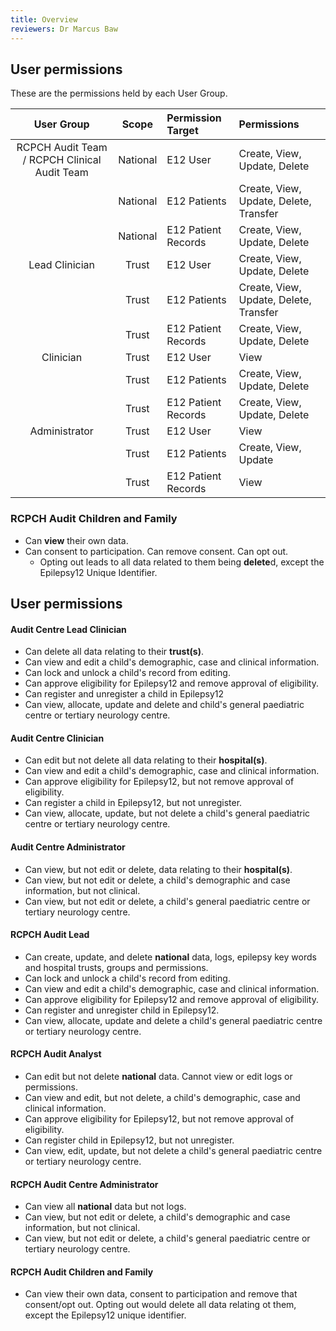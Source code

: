 ```yaml
---
title: Overview
reviewers: Dr Marcus Baw
---
```



## User permissions

These are the permissions held by each User Group.

|         User Group          |    Scope     | Permission Target   | Permissions                            |
| :-------------------------: | :----------: | :------------------ | :------------------------------------- |
|      RCPCH Audit Team / RCPCH Clinical Audit Team       |   National   | E12 User            | Create, View, Update, Delete           |
|                             |   National   | E12 Patients        | Create, View, Update, Delete, Transfer |
|                             |   National   | E12 Patient Records | Create, View, Update, Delete           |
| Lead Clinician |    Trust     | E12 User            | Create, View, Update, Delete           |
|                             |    Trust     | E12 Patients        | Create, View, Update, Delete, Transfer |
|                             |    Trust     | E12 Patient Records | Create, View, Update, Delete           |
|   Clinician    | Trust | E12 User            | View                                   |
|                             | Trust | E12 Patients        | Create, View, Update, Delete           |
|                             | Trust | E12 Patient Records | Create, View, Update, Delete           |
| Administrator  | Trust | E12 User            | View                                   |
|                             | Trust | E12 Patients        | Create, View, Update                   |
|                             | Trust | E12 Patient Records | View                                   |

### RCPCH Audit Children and Family

- Can **view** their own data.
- Can consent to participation. Can remove consent. Can opt out.
  - Opting out leads to all data related to them being **delete**d, except the Epilepsy12 Unique Identifier.
## User permissions

#### Audit Centre Lead Clinician
* Can delete all data relating to their **trust(s)**.
* Can view and edit a child's demographic, case and clinical information.
* Can lock and unlock a child's record from editing.
* Can approve eligibility for Epilepsy12 and remove approval of eligibility.
* Can register and unregister a child in Epilepsy12
* Can view, allocate, update and delete and child's general paediatric centre or tertiary neurology centre.

#### Audit Centre Clinician
* Can edit but not delete all data relating to their **hospital(s)**.
* Can view and edit a child's demographic, case and clinical information.
* Can approve eligibility for Epilepsy12, but not remove approval of eligibility.
* Can register a child in Epilepsy12, but not unregister.
* Can view, allocate, update, but not delete a child's general paediatric centre or tertiary neurology centre.

#### Audit Centre Administrator
* Can view, but not edit or delete, data relating to their **hospital(s)**.
* Can view, but not edit or delete, a child's demographic and case information, but not clinical.
* Can view, but not edit or delete, a child's general paediatric centre or tertiary neurology centre.

#### RCPCH Audit Lead
* Can create, update, and delete **national** data, logs, epilepsy key words and hospital trusts, groups and permissions.
* Can lock and unlock a child's record from editing.
* Can view and edit a child's demographic, case and clinical information.
* Can approve eligibility for Epilepsy12 and remove approval of eligibility.
* Can register and unregister child in Epilepsy12.
* Can view, allocate, update and delete a child's general paediatric centre or tertiary neurology centre.

#### RCPCH Audit Analyst
* Can edit but not delete **national** data. Cannot view or edit logs or permissions.
* Can view and edit, but not delete, a child's demographic, case and clinical information.
* Can approve eligibility for Epilepsy12, but not remove approval of eligibility.
* Can register child in Epilepsy12, but not unregister.
* Can view, edit, update, but not delete a child's general paediatric centre or tertiary neurology centre.

#### RCPCH Audit Centre Administrator
* Can view all **national** data but not logs.
* Can view, but not edit or delete, a child's demographic and case information, but not clinical.
* Can view, but not edit or delete, a child's general paediatric centre or tertiary neurology centre.

#### RCPCH Audit Children and Family
* Can view their own data, consent to participation and remove that consent/opt out. Opting out would delete all data relating ot them, except the Epilepsy12 unique identifier.
